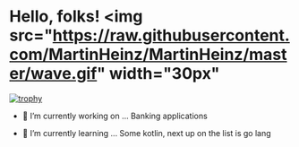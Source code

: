 # Hello, folks! <img src="https://raw.githubusercontent.com/MartinHeinz/MartinHeinz/master/wave.gif" width="30px"

[![trophy](https://github-profile-trophy.vercel.app/?username=n0ks&theme=gitdimme&no-bg=true)](https://github.com/ryo-ma/github-profile-trophy)

- 🔭 I’m currently working on ...
  Banking applications
                     
- 🌱 I’m currently learning ...
  Some kotlin, next up on the list is go lang

